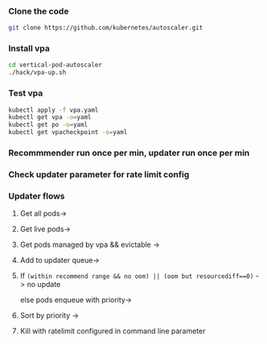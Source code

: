 ### Clone the code

```sh
git clone https://github.com/kubernetes/autoscaler.git
```

### Install vpa

```sh
cd vertical-pod-autoscaler
./hack/vpa-up.sh
```

### Test vpa

```sh
kubectl apply -f vpa.yaml
kubectl get vpa -o=yaml
kubectl get po -o=yaml
kubectl get vpacheckpoint -o=yaml
```

### Recommmender run once per min, updater run once per min

### Check updater parameter for rate limit config

### Updater flows

1. Get all pods->

2. Get live pods->

3. Get pods managed by vpa && evictable ->

4. Add to updater queue->

5. If `(within recommend range && no oom) || (oom but resourcediff==0)` -> no update

   else pods enqueue with priority->

6. Sort by priority ->

7. Kill with ratelimit configured in command line parameter

